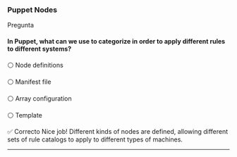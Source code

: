 
### Puppet Nodes
Pregunta

#### In Puppet, what can we use to categorize in order to apply different rules to different systems?



⚪  Node definitions


⚪ Manifest file


⚪ Array configuration


⚪ Template

✅ Correcto
Nice job! Different kinds of nodes are defined, allowing different sets of rule catalogs to apply to different types of machines.

----
